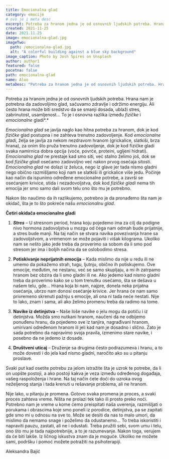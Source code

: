 ```yaml
---
title: Emocionalna glad
category: emocije
# ovo je i meta desc
excerpt: Potreba za hranom jedna je od osnovnih ljudskih potreba. Hrana nam je potrebna da zadovoljimo glad, sačuvamo zdravlje i održimo energiju.
created: 2021-11-25
date: 2021.11.25
image: emocionalna-glad.jpg
imageTwo:
  path: /emocionalna-glad.jpg
  alt: "A colorful building against a blue sky background"
image_caption: Photo by Josh Spires on Unsplash
author: author1
featured: false
pocetna: false
path: emocionalna-glad
name: Aloo
metaDesc: "Potreba za hranom jedna je od osnovnih ljudskih potreba. Hrana nam je potrebna da zadovoljimo glad, sačuvamo zdravlje i održimo energiju."
---
```


Potreba za hranom jedna je od osnovnih ljudskih potreba. Hrana nam je potrebna da zadovoljimo glad, sačuvamo zdravlje i održimo energiju. Ali često hrana može biti sredstvo da se smanji dosada, ublaži stres, zabrinutost, usamljenost... To je i osnovna razlika između _fizičke_ i _emocionalne_ gladi*.*

*Emocionalna glad* se javlja naglo kao hitna potreba za hranom, dok je kod  *fizičke* glad postupna i ne zahteva trenutno zadovoljenje. Kod *emocionalne gladi,* želja se javlja za nekom nezdravom hranom (grickalice, slatkiši, brza hrana), za onim što pruža trenutno zadovoljenje, dok je kod fizičke gladi svaka namirnica dobra opcija (voće, povrće, proteini, ugljeni hidrati). *Emocionalna glad* ne prestaje kad smo siti, već stalno želimo još, dok se kod *fizičke gladi* osećamo zadovoljno već nakon prvog osećaja sitosti. *Emocionalna glad* ne dolazi iz želuca, nego iz glave jer tada nismo gladni nego obično razmišljamo koji nam se slatkiši ili grickalice više jedu. Počinje kao način da ispunimo određene emocionalne potrebe, a završi se osećanjem krivice, stida i nezadovoljstva, dok kod *fizičke gladi* nema tih emocija jer smo samo dali svom telu ono što mu je potrebno.

Nakon što naučimo da ih razlikujemo, potrebno je da pronađemo šta nam je okidač, šta je to što pokreće našu _emocionalnu glad_.

**Četiri okidača emocionalne gladi**

1. **_Stres_** – U stresnom period, hrana koju pojedemo ima za cilj da podigne nivo hormona zadovoljstva u mozgu od čega nam odmah bude prijatnije, a stres bude manji. Na taj način se stvara navika povezivanja hrane sa zadovoljstvom, a vremenom se može pojaviti i višak kilograma. Ukoliko nam se nešto jako jede treba da proverimo sa sobom da li smo pod stresom jer ima i boljih načina da se oslobodimo stresa.

2. **Potiskivanje neprijatnih emocija** – Kada mislimo da nije u redu ili ne umemo da pokažemo strah, tugu, ljutnju, obično ih potiskujemo. Ove emocije, međutim, ne nestanu, već se samo skupljaju, a mi ih zatrpamo hranom bez obzira da li smo gladni ili ne. Ako jedemo kad nismo gladni treba da proverimo kako se u tom trenutku osećamo, šta se dešava u našem telu, gde… Hrana koja bi nam, najpre, donela neka prijatna osećanja, ubrzo nam donosi osećanje krivice. Jer hrana će nam samo privremeno skrenuti pažnju s emocije, ali ona ni tada neće nestati. Nije to lako, znam i sama, ali ako želimo promenu treba da radimo na tome.

3. **Navike iz detinjstva** – Naše loše navike o jelu mogu da potiču i iz detinjstva. Možda smo nutkani hranom, naučeni da ne odbijemo ponuđenu hranu, da pojedemo sve iz tanjira, nagrađivani hranom, umirivani određenom hranom ili jeli kad nam je dosadno i slično. Zato je sada potrebno da napravimo svoja pravila, izmenimo stare navike, i posebno da ne jedemo iz dosade.

4. **Društveni uticaj** – Druženje sa drugima često podrazumeva i hranu, a to može dovesti i do jela kad nismo gladni, naročito ako su u pitanju proslave.

Svaki put kad osetite potrebu za jelom istražite šta je uzrok te potrebe, da li on uopšte postoji, a ako postoji kakva je veza između određenog događaja, vašeg raspoloženja i hrane. Na taj način ćete doći do uzroka ovog neželjenog stanja i tada krenuti u rešavanje problema, ali ne hranom.

Nije lako, u pitanju je promena. Gotovo svaka promena je proces, a svaki proces zahteva vreme. Ništa ne prolazi tek tako ili prosto preko noći. Potrebno nam je vreme u kome ćemo preispitati naša uverenja, razmišljati o porukama i obrascima koje smo poneli iz porodice, detinjstva, pa se zapitati gde smo mi u odnosu na sve to. Može se desiti da nas to malo umori, da mislimo da nemamo snage i poželimo da odustanemo... To treba iskoristiti i napraviti pauzu, zastati, ali ne i odustati. Treba pružiti sebi, svom umu i telu, ono što mu je tada najpotrebnije, a to je razumevanje. Nakon toga, verujem da će biti lakše. Iz ličnog iskustva znam da je moguće. Ukoliko ne možete sami, podršku i pomoć možete potražiti na psihoterapiji.


Aleksandra Bajić